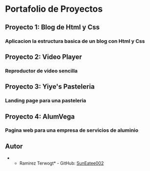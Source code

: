 # Portafolio de Proyectos

## Proyecto 1: Blog de Html y Css
### Aplicacion la estructura basica de un blog con Html y Css
## Proyecto 2: Video Player
### Reproductor de video sencilla 
## Proyecto 3: Yiye's Pasteleria
### Landing page para una pasteleria
## Proyecto 4: AlumVega
### Pagina web para una empresa de servicios de aluminio


## Autor 
- * Ramirez Terwogt* - GitHub: [SunEatee002](https://github.com/SunEatee002)
